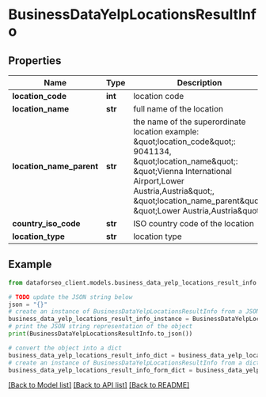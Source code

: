 # BusinessDataYelpLocationsResultInfo


## Properties

Name | Type | Description | Notes
------------ | ------------- | ------------- | -------------
**location_code** | **int** | location code | [optional] 
**location_name** | **str** | full name of the location | [optional] 
**location_name_parent** | **str** | the name of the superordinate location example: \&quot;location_code\&quot;: 9041134, \&quot;location_name\&quot;: \&quot;Vienna International Airport,Lower Austria,Austria\&quot;, \&quot;location_name_parent\&quot;: \&quot;Lower Austria,Austria\&quot; | [optional] 
**country_iso_code** | **str** | ISO country code of the location | [optional] 
**location_type** | **str** | location type | [optional] 

## Example

```python
from dataforseo_client.models.business_data_yelp_locations_result_info import BusinessDataYelpLocationsResultInfo

# TODO update the JSON string below
json = "{}"
# create an instance of BusinessDataYelpLocationsResultInfo from a JSON string
business_data_yelp_locations_result_info_instance = BusinessDataYelpLocationsResultInfo.from_json(json)
# print the JSON string representation of the object
print(BusinessDataYelpLocationsResultInfo.to_json())

# convert the object into a dict
business_data_yelp_locations_result_info_dict = business_data_yelp_locations_result_info_instance.to_dict()
# create an instance of BusinessDataYelpLocationsResultInfo from a dict
business_data_yelp_locations_result_info_form_dict = business_data_yelp_locations_result_info.from_dict(business_data_yelp_locations_result_info_dict)
```
[[Back to Model list]](../README.md#documentation-for-models) [[Back to API list]](../README.md#documentation-for-api-endpoints) [[Back to README]](../README.md)


